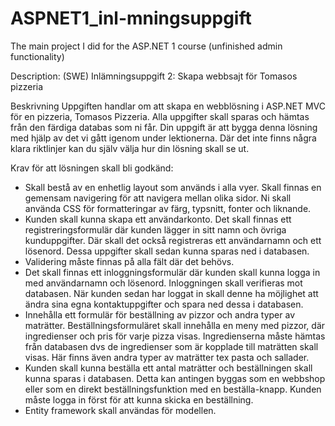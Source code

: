 # ASPNET1_inl-mningsuppgift
The main project I did for the ASP.NET 1 course
(unfinished admin functionality)

Description: (SWE) 
Inlämningsuppgift 2: Skapa webbsajt för Tomasos pizzeria

Beskrivning
Uppgiften handlar om att skapa en webblösning i ASP.NET MVC för en pizzeria, Tomasos
Pizzeria. Alla uppgifter skall sparas och hämtas från den färdiga databas som ni får. Din uppgift
är att bygga denna lösning med hjälp av det vi gått igenom under lektionerna. Där det inte
finns några klara riktlinjer kan du själv välja hur din lösning skall se ut.

Krav för att lösningen skall bli godkänd:
- Skall bestå av en enhetlig layout som används i alla vyer. Skall finnas en gemensam
navigering för att navigera mellan olika sidor. Ni skall använda CSS för formatteringar av
färg, typsnitt, fonter och liknande.
- Kunden skall kunna skapa ett användarkonto. Det skall finnas ett registreringsformulär där
kunden lägger in sitt namn och övriga kunduppgifter. Där skall det också registreras ett
användarnamn och ett lösenord. Dessa uppgifter skall sedan kunna sparas ned i databasen.
- Validering måste finnas på alla fält där det behövs.
- Det skall finnas ett inloggningsformulär där kunden skall kunna logga in med användarnamn och lösenord. Inloggningen skall verifieras mot databasen. När kunden sedan har
loggat in skall denne ha möjlighet att ändra sina egna kontaktuppgifter och spara ned
dessa i databasen.
- Innehålla ett formulär för beställning av pizzor och andra typer av maträtter. Beställningsformuläret skall innehålla en meny med pizzor, där ingredienser och pris för varje pizza
visas. Ingredienserna måste hämtas från databasen dvs de ingredienser som är kopplade
till maträtten skall visas. Här finns även andra typer av maträtter tex pasta och sallader.
- Kunden skall kunna beställa ett antal maträtter och beställningen skall kunna sparas i
databasen. Detta kan antingen byggas som en webbshop eller som en direkt
beställningsfunktion med en beställa-knapp. Kunden måste logga in först för att kunna
skicka en beställning.
- Entity framework skall användas för modellen.
